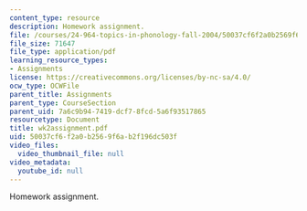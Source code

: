 ```yaml
---
content_type: resource
description: Homework assignment.
file: /courses/24-964-topics-in-phonology-fall-2004/50037cf6f2a0b2569f6ab2f196dc503f_wk2assignment.pdf
file_size: 71647
file_type: application/pdf
learning_resource_types:
- Assignments
license: https://creativecommons.org/licenses/by-nc-sa/4.0/
ocw_type: OCWFile
parent_title: Assignments
parent_type: CourseSection
parent_uid: 7a6c9b94-7419-dcf7-8fcd-5a6f93517865
resourcetype: Document
title: wk2assignment.pdf
uid: 50037cf6-f2a0-b256-9f6a-b2f196dc503f
video_files:
  video_thumbnail_file: null
video_metadata:
  youtube_id: null
---
```

Homework assignment.